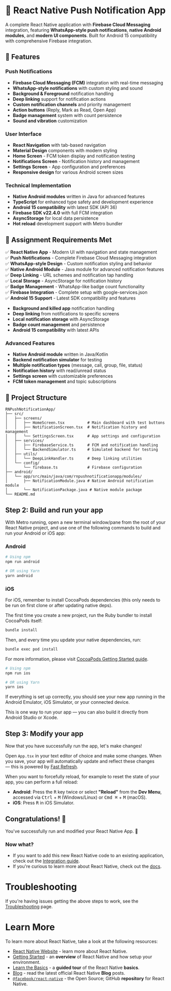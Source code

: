 # 📱 React Native Push Notification App

A complete React Native application with **Firebase Cloud Messaging** integration, featuring **WhatsApp-style push notifications**, **native Android modules**, and **modern UI components**. Built for Android 15 compatibility with comprehensive Firebase integration.

## 🚀 Features

### Push Notifications
- **Firebase Cloud Messaging (FCM)** integration with real-time messaging
- **WhatsApp-style notifications** with custom styling and sound
- **Background & Foreground** notification handling
- **Deep linking** support for notification actions
- **Custom notification channels** and priority management
- **Action buttons** (Reply, Mark as Read, Open App)
- **Badge management** system with count persistence
- **Sound and vibration** customization

### User Interface
- **React Navigation** with tab-based navigation
- **Material Design** components with modern styling
- **Home Screen** - FCM token display and notification testing
- **Notifications Screen** - Notification history and management
- **Settings Screen** - App configuration and preferences
- **Responsive design** for various Android screen sizes

### Technical Implementation
- **Native Android modules** written in Java for advanced features
- **TypeScript** for enhanced type safety and development experience
- **Android 15 compatibility** with latest SDK (API 36)
- **Firebase SDK v22.4.0** with full FCM integration
- **AsyncStorage** for local data persistence
- **Hot reload** development support with Metro bundler

## 🎯 Assignment Requirements Met

✅ **React Native App** - Modern UI with navigation and state management  
✅ **Push Notifications** - Complete Firebase Cloud Messaging integration  
✅ **WhatsApp-style Design** - Custom notification styling and behavior  
✅ **Native Android Module** - Java module for advanced notification features  
✅ **Deep Linking** - URL schemes and notification tap handling  
✅ **Local Storage** - AsyncStorage for notification history  
✅ **Badge Management** - WhatsApp-like badge count functionality  
✅ **Firebase Integration** - Complete setup with google-services.json  
✅ **Android 15 Support** - Latest SDK compatibility and features
- **Background and killed app** notification handling
- **Deep linking** from notifications to specific screens
- **Local notification storage** with AsyncStorage
- **Badge count management** and persistence
- **Android 15 compatibility** with latest APIs

### Advanced Features
- **Native Android module** written in Java/Kotlin
- **Backend notification simulator** for testing
- **Multiple notification types** (message, call, group, file, status)
- **Notification history** with read/unread status
- **Settings screen** with customizable preferences
- **FCM token management** and topic subscriptions

## 📁 Project Structure

```
RNPushNotificationApp/
├── src/
│   ├── screens/
│   │   ├── HomeScreen.tsx          # Main dashboard with test buttons
│   │   ├── NotificationScreen.tsx  # Notification history and management
│   │   └── SettingsScreen.tsx      # App settings and configuration
│   ├── services/
│   │   ├── FirebaseService.ts      # FCM and notification handling
│   │   └── BackendSimulator.ts     # Simulated backend for testing
│   ├── utils/
│   │   └── DeepLinkHandler.ts      # Deep linking utilities
│   └── config/
│       └── firebase.ts             # Firebase configuration
├── android/
│   └── app/src/main/java/com/rnpushnotificationapp/modules/
│       ├── NotificationModule.java # Native Android notification module
│       └── NotificationPackage.java # Native module package
└── README.md
```

## Step 2: Build and run your app

With Metro running, open a new terminal window/pane from the root of your React Native project, and use one of the following commands to build and run your Android or iOS app:

### Android

```sh
# Using npm
npm run android

# OR using Yarn
yarn android
```

### iOS

For iOS, remember to install CocoaPods dependencies (this only needs to be run on first clone or after updating native deps).

The first time you create a new project, run the Ruby bundler to install CocoaPods itself:

```sh
bundle install
```

Then, and every time you update your native dependencies, run:

```sh
bundle exec pod install
```

For more information, please visit [CocoaPods Getting Started guide](https://guides.cocoapods.org/using/getting-started.html).

```sh
# Using npm
npm run ios

# OR using Yarn
yarn ios
```

If everything is set up correctly, you should see your new app running in the Android Emulator, iOS Simulator, or your connected device.

This is one way to run your app — you can also build it directly from Android Studio or Xcode.

## Step 3: Modify your app

Now that you have successfully run the app, let's make changes!

Open `App.tsx` in your text editor of choice and make some changes. When you save, your app will automatically update and reflect these changes — this is powered by [Fast Refresh](https://reactnative.dev/docs/fast-refresh).

When you want to forcefully reload, for example to reset the state of your app, you can perform a full reload:

- **Android**: Press the <kbd>R</kbd> key twice or select **"Reload"** from the **Dev Menu**, accessed via <kbd>Ctrl</kbd> + <kbd>M</kbd> (Windows/Linux) or <kbd>Cmd ⌘</kbd> + <kbd>M</kbd> (macOS).
- **iOS**: Press <kbd>R</kbd> in iOS Simulator.

## Congratulations! :tada:

You've successfully run and modified your React Native App. :partying_face:

### Now what?

- If you want to add this new React Native code to an existing application, check out the [Integration guide](https://reactnative.dev/docs/integration-with-existing-apps).
- If you're curious to learn more about React Native, check out the [docs](https://reactnative.dev/docs/getting-started).

# Troubleshooting

If you're having issues getting the above steps to work, see the [Troubleshooting](https://reactnative.dev/docs/troubleshooting) page.

# Learn More

To learn more about React Native, take a look at the following resources:

- [React Native Website](https://reactnative.dev) - learn more about React Native.
- [Getting Started](https://reactnative.dev/docs/environment-setup) - an **overview** of React Native and how setup your environment.
- [Learn the Basics](https://reactnative.dev/docs/getting-started) - a **guided tour** of the React Native **basics**.
- [Blog](https://reactnative.dev/blog) - read the latest official React Native **Blog** posts.
- [`@facebook/react-native`](https://github.com/facebook/react-native) - the Open Source; GitHub **repository** for React Native.
